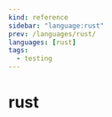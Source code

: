 ```yaml
---
kind: reference
sidebar: "language:rust"
prev: /languages/rust/
languages: [rust]
tags:
  - testing
---
```


# rust

<!--
TODO: Finish this reference
TODO: Add tutorial and link to it
TODO: Add any recipes and link to them
-->
